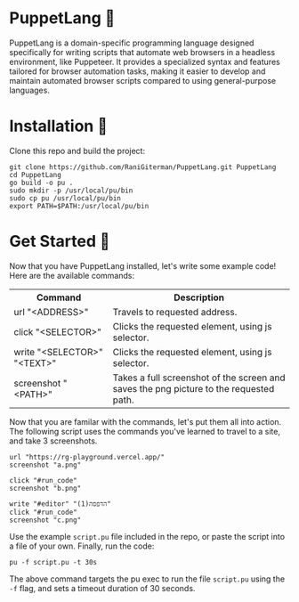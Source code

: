 <h1>
    PuppetLang 🎩
</h1>
PuppetLang is a domain-specific programming language designed specifically for writing scripts that automate web browsers in a headless environment, like Puppeteer. It provides a specialized syntax and features tailored for browser automation tasks, making it easier to develop and maintain automated browser scripts compared to using general-purpose languages.

<h1>
    Installation 🧨
</h1>
Clone this repo and build the project:

```
git clone https://github.com/RaniGiterman/PuppetLang.git PuppetLang
cd PuppetLang
go build -o pu .
sudo mkdir -p /usr/local/pu/bin
sudo cp pu /usr/local/pu/bin
export PATH=$PATH:/usr/local/pu/bin
```

<h1>
    Get Started 🎯
</h1>
Now that you have PuppetLang installed, let's write some example code! <br>
Here are the available commands: <br>
<table>
  <tr>
    <th>Command</th>
    <th>Description</th>
  </tr>
  <tr>
    <td>url "&lt;ADDRESS&gt;"</td>
    <td>Travels to requested address.</td>
  </tr>
  <tr>
    <td>click "&lt;SELECTOR&gt;"</td>
    <td>Clicks the requested element, using js selector.</td>
  </tr>
  <tr>
    <td>write "&lt;SELECTOR&gt;" "&lt;TEXT&gt;"</td>
    <td>Clicks the requested element, using js selector.</td>
  </tr>
  <tr>
    <td>screenshot "&lt;PATH&gt;"</td>
    <td>Takes a full screenshot of the screen and saves the png picture to the requested path.</td>
  </tr>
</table>

Now that you are familar with the commands, let's put them all into action. <br>
The following script uses the commands you've learned to travel to a site, and take 3 screenshots. <br>

```
url "https://rg-playground.vercel.app/"
screenshot "a.png"

click "#run_code"
screenshot "b.png"

write "#editor" "הדפסה(1)"
click "#run_code"
screenshot "c.png"
```

Use the example `script.pu` file included in the repo, or paste the script into a file of your own. Finally, run the code:

```
pu -f script.pu -t 30s
```

The above command targets the pu exec to run the file `script.pu` using the `-f` flag, and sets a timeout duration of 30 seconds.
